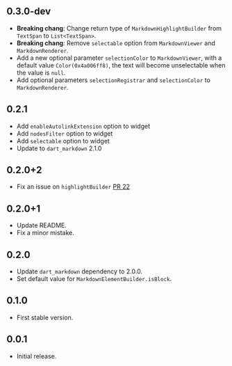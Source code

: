 ## 0.3.0-dev

- **Breaking chang**: Change return type of `MarkdownHighlightBuilder` from
  `TextSpan` to `List<TextSpan>`.
- **Breaking chang**: Remove `selectable` option from `MarkdownViewer` and
  `MarkdownRenderer`.
- Add a new optional parameter `selectionColor` to `MarkdownViewer`, with a
  default value `Color(0x4a006ff8)`, the text will become unselectable when the
  value is `null`.
- Add optional parameters `selectionRegistrar` and `selectionColor` to
  `MarkdownRenderer`.

## 0.2.1

- Add `enableAutolinkExtension` option to widget
- Add `nodesFilter` option to widget
- Add `selectable` option to widget
- Update to `dart_markdown` 2.1.0

## 0.2.0+2

- Fix an issue on `highlightBuilder`
  [PR 22](https://github.com/chenzhiguang/markdown_viewer/pull/22)

## 0.2.0+1

- Update README.
- Fix a minor mistake.

## 0.2.0

- Update `dart_markdown` dependency to 2.0.0.
- Set default value for `MarkdownElementBuilder.isBlock`.

## 0.1.0

- First stable version.

## 0.0.1

- Initial release.
